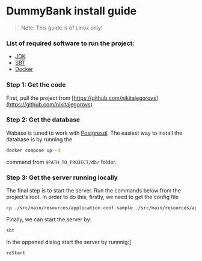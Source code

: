 # DummyBank install guide

>Note: This guide is of Linux only!

### List of required software to run the project:
* [JDK](https://adoptium.net/) 
* [SBT](https://www.scala-sbt.org/)
* [Docker](https://www.docker.com/) 


### Step 1: Get the code
First, pull the project from [https://github.com/nikitajegorovs](https://github.com/nikitajegorovs)

### Step 2: Get the database
Wabase is tuned to work with [Postgresql](https://www.postgresql.org/). The easiest way to install the database is 
by running the 
```bash
docker compose up -d
```
command from `$PATH_TO_PROJECT/db/` folder. 

### Step 3: Get the server running locally
The final step is to start the server.
Run the commands below from the project's root.
In order to do this, firstly, 
we need to get the config 
file

```bash
cp ./src/main/resources/application.conf.sample ./src/main/resources/application.conf
```
Finally, we can start the server by:

```bash
sbt
```

In the oppened dialog start the server by runnnig:]

```bash
reStart
```




